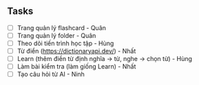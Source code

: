 ## Tasks
- [ ] Trang quản lý flashcard - Quân
- [ ] Trang quản lý folder - Quân
- [ ] Theo dõi tiến trình học tập - Hùng
- [ ] Từ điển (https://dictionaryapi.dev/) - Nhất
- [ ] Learn (thêm điền từ định nghĩa -> từ, nghe -> chọn từ) - Hùng
- [ ] Làm bài kiểm tra (làm giống Learn) - Nhất
- [ ] Tạo câu hỏi từ AI - Ninh
